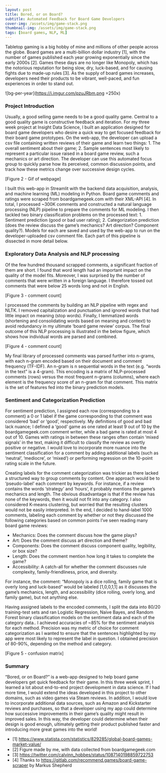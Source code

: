 ```yaml
---
layout: post
title: Bored, or on Board?
subtitle: Automated Feedback for Board Game Developers
cover-img: /assets/img/game-stack.png
thumbnail-img: /assets/img/game-stack.png
tags: [board games, NLP, ML]
---
```


Tabletop gaming is a big hobby of mine and millions of other people across the globe. Board games are a multi-billion dollar industry [1], with the number of games published each year growing exponentially since the early 2000s [2]. Games these days are no longer like Monopoly, which has the notorious reputation for being slow, dry, luck-based, and for causing fights due to made-up rules [3]. As the supply of board games increases, developers need their products to be vibrant, well-paced, and fun experiences in order to stand out.

![bg-per-year](https://i.imgur.com/pzuJRbm.png =250x)

### Project Introduction

Usually, a good selling game needs to be a good quality game. Central to a good quality game is constructive feedback and iteration. For my three week project at Insight Data Science, I built an application designed for board game developers who desire a quick way to get focused feedback for their board game prototypes. On the web-app, the developer can upload a csv file containing written reviews of their game and learn two things: 1. The overall sentiment about their game; 2. Sample sentences most likely to represent a particular issue raised in a board game review, such a mechanics or art direction. The developer can use this automated focus group to quickly parse how its perceived, common discussion points, and track how these metrics change over successive design cycles.

[Figure 2 - Gif of webpage]

I built this web-app in Streamlit with the backend data acquisition, analysis, and machine learning (ML) modeling in Python. Board game comments and ratings were scraped from boardgamegeek.com with their XML-API [4]. In total, I processed ~300K comments and constructed a natural language processing (NLP) pipeline to prepare the comments for ML modeling. I then tackled two binary classification problems on the processed text: 1. Sentiment prediction (good or bad user rating); 2. Categorization prediction (does the review discuss the game’s mechanics? Art direction? Component quality?). Models for each are saved and used by the web-app to run on the developer-uploaded csv comment file. Each part of this pipeline is dissected in more detail below.

### Exploratory Data Analysis and NLP processing

Of the few hundred thousand scrapped comments, a significant fraction of them are short. I found that word length had an important impact on the quality of the model fits. Moreover, I was surprised by the number of comments that were written in a foreign language. I therefore tossed out comments that were below 25 words long and not in English.

[Figure 3 - comment count]

I processed the comments by building an NLP pipeline with regex and NLTK. I removed capitalization and punctuation and ignored words that had little impact on meaning (stop words). Finally, I lemmatized words (shortening and consolidating words based on meaning and context) to avoid redundancy in my ultimate ‘board game review’ corpus. The final outcome of this NLP processing is illustrated in the below figure, which shows how individual words are parsed and combined. 

[Figure 4 - comment count]

My final library of processed comments was parsed further into n-grams, with each n-gram encoded based on their document and comment frequency (TF-IDF). An n-gram is n sequential words in the text (e.g. “words in the text” is a 4-gram). This encoding is a matrix of NLP-processed comments (rows) versus the most frequent n-grams (columns), where each element is the frequency score of an n-gram for that comment. This matrix is the set of features fed into the binary prediction models. 

### Sentiment and Categorization Prediction

For sentiment prediction, I assigned each row (corresponding to a comment) a 0 or 1 label if the game corresponding to that comment was considered ‘bad’ or ‘good’, respectively. My definitions of good and bad lack nuance; I defined a ‘good’ game as one rated at least 9 out of 10 by the boardgamegeek.com comment writer, while a bad game is rated at most 4 out of 10. Games with ratings in between these ranges often contain ‘mixed signals’ in the text, making it difficult to classify the review as overtly positive or negative. I would love to incorporate more nuance into the sentiment classification for a comment by adding additional labels (such as ‘neutral’, ‘mediocre’, or ‘mixed’) or performing regression on the 10-point rating scale in the future.

Creating labels for the comment categorization was trickier as there lacked a structured way to group comments by content. One approach would be to ‘pseudo-label’ each comment by keywords. For instance, if a review contains the words ‘strategy’ and ‘hours’, it probably mentions the game’s mechanics and length. The obvious disadvantage is that if the review has none of the keywords, then it would not fit into any category. I also considered K-means clustering, but worried that the resulting clusters would not be easily interpreted. In the end, I decided to hand-label 1000 comments, labeling each comment by whether or not they discussed the following categories based on common points I’ve seen reading many board game reviews:

- Mechanics: Does the comment discuss how the game plays? 
- Art: Does the comment discuss art direction and theme?
- Components: Does the comment discuss component quality, legibility, or box size?
- Length: Does the comment mention how long it takes to complete the game?
- Accessibility: A catch-all for whether the comment discusses rule complexity, family-friendliness, price, and diversity.

For instance, the comment: “Monopoly is a dice rolling, family game that is overly long and luck-based” would be labeled [1,0,0,1,1] as it discusses the game’s mechanics, length, and accessibility (dice rolling, overly long, and family game), but not anything else. 

Having assigned labels to the encoded comments, I split the data into 80/20 training-test sets and ran Logistic Regression, Naive Bayes, and Random Forest binary classification models on the sentiment data and each of the category data.. I achieved accuracies of ~85% for the sentiment analysis for each method. Precision was my metric of choice for comment categorization as I wanted to ensure that the sentences highlighted by my app were most likely to represent the label in question. I obtained precision of 80-90%, depending on the method and category. 

[Figure 5 - confusion matrix]

### Summary

“Bored, or on Board?” is a web-app designed to help board game developers get quick feedback for their game. In this three week sprint, I learned a lot about end-to-end project development in data science. If I had more time, I would extend the ideas developed in this project to other domains, such as video games via Steam reviews. In addition, I would love to incorporate additional data sources, such as Amazon and Kickstarter reviews and purchases, so that a developer using my app could determine how successive improvements in their game’s quality might result in improved sales. In this way, the developer could determine when their design is good enough, ultimately getting their product published faster and introducing more great games into the world!

- [1] https://www.statista.com/statistics/829285/global-board-games-market-value/
- [2] Figure made by me, with data collected from boardgamegeek.com
- [3] https://twitter.com/calvinn_hobbes/status/1087140198859722753
- [4] Thanks to https://gitlab.com/recommend.games/board-game-scraper by Markus Shepherd
